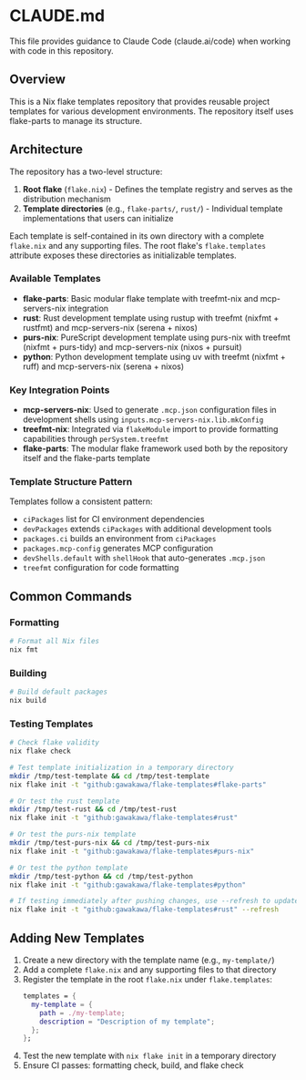 # CLAUDE.md

This file provides guidance to Claude Code (claude.ai/code) when working with code in this repository.

## Overview

This is a Nix flake templates repository that provides reusable project templates for various development environments. The repository itself uses flake-parts to manage its structure.

## Architecture

The repository has a two-level structure:

1. **Root flake** (`flake.nix`) - Defines the template registry and serves as the distribution mechanism
2. **Template directories** (e.g., `flake-parts/`, `rust/`) - Individual template implementations that users can initialize

Each template is self-contained in its own directory with a complete `flake.nix` and any supporting files. The root flake's `flake.templates` attribute exposes these directories as initializable templates.

### Available Templates

- **flake-parts**: Basic modular flake template with treefmt-nix and mcp-servers-nix integration
- **rust**: Rust development template using rustup with treefmt (nixfmt + rustfmt) and mcp-servers-nix (serena + nixos)
- **purs-nix**: PureScript development template using purs-nix with treefmt (nixfmt + purs-tidy) and mcp-servers-nix (nixos + pursuit)
- **python**: Python development template using uv with treefmt (nixfmt + ruff) and mcp-servers-nix (serena + nixos)

### Key Integration Points

- **mcp-servers-nix**: Used to generate `.mcp.json` configuration files in development shells using `inputs.mcp-servers-nix.lib.mkConfig`
- **treefmt-nix**: Integrated via `flakeModule` import to provide formatting capabilities through `perSystem.treefmt`
- **flake-parts**: The modular flake framework used both by the repository itself and the flake-parts template

### Template Structure Pattern

Templates follow a consistent pattern:
- `ciPackages` list for CI environment dependencies
- `devPackages` extends `ciPackages` with additional development tools
- `packages.ci` builds an environment from `ciPackages`
- `packages.mcp-config` generates MCP configuration
- `devShells.default` with `shellHook` that auto-generates `.mcp.json`
- `treefmt` configuration for code formatting

## Common Commands

### Formatting
```bash
# Format all Nix files
nix fmt
```

### Building
```bash
# Build default packages
nix build
```

### Testing Templates
```bash
# Check flake validity
nix flake check

# Test template initialization in a temporary directory
mkdir /tmp/test-template && cd /tmp/test-template
nix flake init -t "github:gawakawa/flake-templates#flake-parts"

# Or test the rust template
mkdir /tmp/test-rust && cd /tmp/test-rust
nix flake init -t "github:gawakawa/flake-templates#rust"

# Or test the purs-nix template
mkdir /tmp/test-purs-nix && cd /tmp/test-purs-nix
nix flake init -t "github:gawakawa/flake-templates#purs-nix"

# Or test the python template
mkdir /tmp/test-python && cd /tmp/test-python
nix flake init -t "github:gawakawa/flake-templates#python"

# If testing immediately after pushing changes, use --refresh to update the cache
nix flake init -t "github:gawakawa/flake-templates#rust" --refresh
```

## Adding New Templates

1. Create a new directory with the template name (e.g., `my-template/`)
2. Add a complete `flake.nix` and any supporting files to that directory
3. Register the template in the root `flake.nix` under `flake.templates`:
   ```nix
   templates = {
     my-template = {
       path = ./my-template;
       description = "Description of my template";
     };
   };
   ```
4. Test the new template with `nix flake init` in a temporary directory
5. Ensure CI passes: formatting check, build, and flake check
